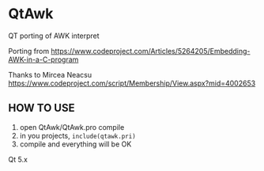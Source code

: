 # QtAwk
QT porting of AWK interpret


Porting from https://www.codeproject.com/Articles/5264205/Embedding-AWK-in-a-C-program

Thanks to  Mircea Neacsu
https://www.codeproject.com/script/Membership/View.aspx?mid=4002653

## HOW TO USE
1. open QtAwk/QtAwk.pro compile
2. in you projects, `include(qtawk.pri)`
3. compile and everything will be OK

Qt 5.x